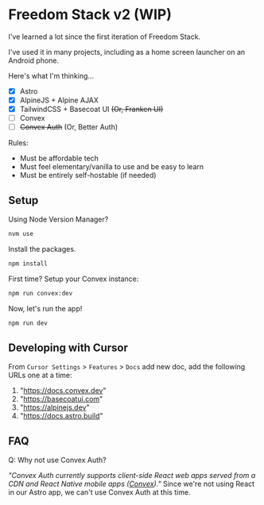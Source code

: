 # Freedom Stack v2 (WIP)

I've learned a lot since the first iteration of Freedom Stack.

I've used it in many projects, including as a home screen launcher on an Android phone. 

Here's what I'm thinking...

- [x] Astro
- [x] AlpineJS + Alpine AJAX
- [x] TailwindCSS + Basecoat UI ~~(Or, Franken UI)~~
- [ ] Convex
- [ ] ~~Convex Auth~~ (Or, Better Auth)

Rules:
- Must be affordable tech
- Must feel elementary/vanilla to use and be easy to learn
- Must be entirely self-hostable (if needed)

## Setup

Using Node Version Manager? 

```bash
nvm use
```

Install the packages.

```bash
npm install
```

First time? Setup your Convex instance:

```bash
npm run convex:dev
```

Now, let's run the app!

```bash
npm run dev
```

## Developing with Cursor

From `Cursor Settings` > `Features` > `Docs` add new doc, add the following URLs one at a time:
1. "https://docs.convex.dev"
2. "https://basecoatui.com"
3. "https://alpinejs.dev"
4. "https://docs.astro.build"

## FAQ

Q: Why not use Convex Auth? 

_"Convex Auth currently supports client-side React web apps served from a CDN and React Native mobile apps ([Convex](https://docs.convex.dev/auth/convex-auth))."_ Since we're not using React in our Astro app, we can't use Convex Auth at this time. 
